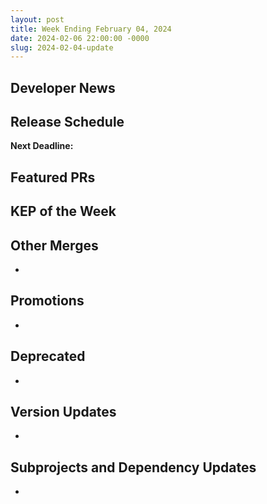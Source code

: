 ```yaml
---
layout: post
title: Week Ending February 04, 2024
date: 2024-02-06 22:00:00 -0000
slug: 2024-02-04-update
---
```


## Developer News


## Release Schedule

**Next Deadline:**


## Featured PRs


## KEP of the Week


## Other Merges

*

## Promotions

*

## Deprecated

*

## Version Updates

*

## Subprojects and Dependency Updates

*
